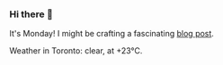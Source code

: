 ### Hi there :wave:

It's Monday! I might be crafting a fascinating [blog post](https://benjaminwuethrich.dev).

Weather in Toronto: clear, at +23°C.
